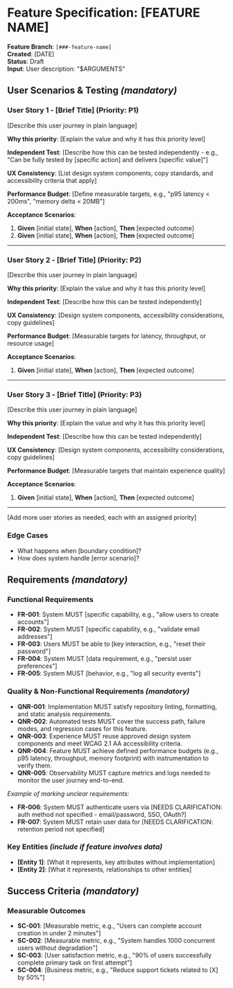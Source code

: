 # Feature Specification: [FEATURE NAME]

**Feature Branch**: `[###-feature-name]`  
**Created**: [DATE]  
**Status**: Draft  
**Input**: User description: "$ARGUMENTS"

## User Scenarios & Testing *(mandatory)*

<!--
  IMPORTANT: User stories should be PRIORITIZED as user journeys ordered by importance.
  Each user story/journey must be INDEPENDENTLY TESTABLE - meaning if you implement just ONE of them,
  you should still have a viable MVP (Minimum Viable Product) that delivers value.
  
  Assign priorities (P1, P2, P3, etc.) to each story, where P1 is the most critical.
  Think of each story as a standalone slice of functionality that can be:
  - Developed independently
  - Tested independently
  - Deployed independently
  - Demonstrated to users independently
  
  For each story capture the design system components it reuses, accessibility expectations (WCAG 2.1 AA),
  and the performance budget the experience must respect.
-->

### User Story 1 - [Brief Title] (Priority: P1)

[Describe this user journey in plain language]

**Why this priority**: [Explain the value and why it has this priority level]

**Independent Test**: [Describe how this can be tested independently - e.g., "Can be fully tested by [specific action] and delivers [specific value]"]

**UX Consistency**: [List design system components, copy standards, and accessibility criteria that apply]

**Performance Budget**: [Define measurable targets, e.g., "p95 latency < 200ms", "memory delta < 20MB"]

**Acceptance Scenarios**:

1. **Given** [initial state], **When** [action], **Then** [expected outcome]
2. **Given** [initial state], **When** [action], **Then** [expected outcome]

---

### User Story 2 - [Brief Title] (Priority: P2)

[Describe this user journey in plain language]

**Why this priority**: [Explain the value and why it has this priority level]

**Independent Test**: [Describe how this can be tested independently]

**UX Consistency**: [Design system components, accessibility considerations, copy guidelines]

**Performance Budget**: [Measurable targets for latency, throughput, or resource usage]

**Acceptance Scenarios**:

1. **Given** [initial state], **When** [action], **Then** [expected outcome]

---

### User Story 3 - [Brief Title] (Priority: P3)

[Describe this user journey in plain language]

**Why this priority**: [Explain the value and why it has this priority level]

**Independent Test**: [Describe how this can be tested independently]

**UX Consistency**: [Design system components, accessibility considerations, copy guidelines]

**Performance Budget**: [Measurable targets that maintain experience quality]

**Acceptance Scenarios**:

1. **Given** [initial state], **When** [action], **Then** [expected outcome]

---

[Add more user stories as needed, each with an assigned priority]

### Edge Cases

<!--
  ACTION REQUIRED: The content in this section represents placeholders.
  Fill them out with the right edge cases.
-->

- What happens when [boundary condition]?
- How does system handle [error scenario]?

## Requirements *(mandatory)*

<!--
  ACTION REQUIRED: The content in this section represents placeholders.
  Fill them out with the right functional requirements.
-->

### Functional Requirements

- **FR-001**: System MUST [specific capability, e.g., "allow users to create accounts"]
- **FR-002**: System MUST [specific capability, e.g., "validate email addresses"]  
- **FR-003**: Users MUST be able to [key interaction, e.g., "reset their password"]
- **FR-004**: System MUST [data requirement, e.g., "persist user preferences"]
- **FR-005**: System MUST [behavior, e.g., "log all security events"]

### Quality & Non-Functional Requirements *(mandatory)*

- **QNR-001**: Implementation MUST satisfy repository linting, formatting, and static analysis requirements.
- **QNR-002**: Automated tests MUST cover the success path, failure modes, and regression cases for this feature.
- **QNR-003**: Experience MUST reuse approved design system components and meet WCAG 2.1 AA accessibility criteria.
- **QNR-004**: Feature MUST achieve defined performance budgets (e.g., p95 latency, throughput, memory footprint) with instrumentation to verify them.
- **QNR-005**: Observability MUST capture metrics and logs needed to monitor the user journey end-to-end.

*Example of marking unclear requirements:*

- **FR-006**: System MUST authenticate users via [NEEDS CLARIFICATION: auth method not specified - email/password, SSO, OAuth?]
- **FR-007**: System MUST retain user data for [NEEDS CLARIFICATION: retention period not specified]

### Key Entities *(include if feature involves data)*

- **[Entity 1]**: [What it represents, key attributes without implementation]
- **[Entity 2]**: [What it represents, relationships to other entities]

## Success Criteria *(mandatory)*

<!--
  ACTION REQUIRED: Define measurable success criteria.
  These must be technology-agnostic and measurable.
  Ensure outcomes confirm code quality gates, automated testing coverage, UX consistency, and performance targets.
-->

### Measurable Outcomes

- **SC-001**: [Measurable metric, e.g., "Users can complete account creation in under 2 minutes"]
- **SC-002**: [Measurable metric, e.g., "System handles 1000 concurrent users without degradation"]
- **SC-003**: [User satisfaction metric, e.g., "90% of users successfully complete primary task on first attempt"]
- **SC-004**: [Business metric, e.g., "Reduce support tickets related to [X] by 50%"]
